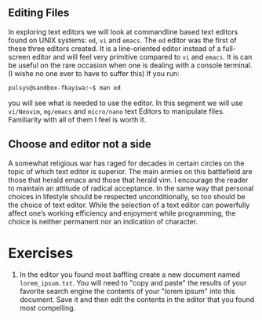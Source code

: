 ## Editing Files

In exploring text editors we will look at commandline based text editors found on UNIX systems: `ed`, `vi` and `emacs`. The `ed` editor was the first of these three editors created. It is a line-oriented editor instead of a full-screen editor and will feel very primitive compared to `vi` and `emacs`. It is can be useful on the rare occasion when one is dealing with a console terminal. (I wishe no one ever to have to suffer this) If you run:

```bash
pulsys@sandbox-fkayiwa:~$ man ed
```
you will see what is needed to use the editor. In this segment we will use `vi/Neovim`, `mg/emacs` and `micro/nano` text Editors to manipulate files. Familiarity with all of them I feel is worth it.

## Choose and editor not a side

A somewhat religious war has raged for decades in certain circles on the topic of which text editor is superior. The main armies on this battlefield are those that herald emacs and those that herald vim. I encourage the reader to maintain an attitude of radical acceptance. In the same way that personal choices in lifestyle should be respected unconditionally, so too should be the choice of text editor. While the selection of a text editor can powerfully affect one’s working efficiency and enjoyment while programming, the choice is neither permanent nor an indication of character.


# Exercises

1. In the editor you found most baffling create a new document named `lorem_ipsum.txt`. You will need to "copy and paste" the results of your favorite search engine the contents of your "lorem ipsum" into this document. Save it and then edit the contents in the editor that you found most compelling. 